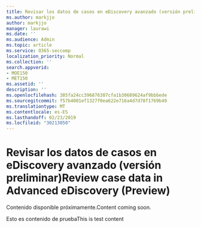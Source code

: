 ```yaml
---
title: Revisar los datos de casos en eDiscovery avanzado (versión preliminar)
ms.author: markjjo
author: markjjo
manager: laurawi
ms.date: ''
ms.audience: Admin
ms.topic: article
ms.service: O365-seccomp
localization_priority: Normal
ms.collection: ''
search.appverid:
- MOE150
- MET150
ms.assetid: ''
description: ''
ms.openlocfilehash: 385fa24cc396876307cfa1b30689624af9bbbede
ms.sourcegitcommit: f57b4001ef1327f0ea622e716a4d7d78f1769b49
ms.translationtype: MT
ms.contentlocale: es-ES
ms.lasthandoff: 02/23/2019
ms.locfileid: "30213050"
---
```

# <a name="review-case-data-in-advanced-ediscovery-preview"></a><span data-ttu-id="d7a7e-102">Revisar los datos de casos en eDiscovery avanzado (versión preliminar)</span><span class="sxs-lookup"><span data-stu-id="d7a7e-102">Review case data in Advanced eDiscovery (Preview)</span></span>

<span data-ttu-id="d7a7e-103">Contenido disponible próximamente.</span><span class="sxs-lookup"><span data-stu-id="d7a7e-103">Content coming soon.</span></span>

<span data-ttu-id="d7a7e-104">Esto es contenido de prueba</span><span class="sxs-lookup"><span data-stu-id="d7a7e-104">This is test content</span></span>